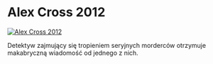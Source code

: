 Alex Cross 2012 
=============
[![Alex Cross 2012 ](http://vidos.pl/images/player.gif)](http://vidos.pl/alex-cross-2012)

 Detektyw zajmujący się tropieniem seryjnych morderców otrzymuje makabryczną wiadomość od jednego z nich.
